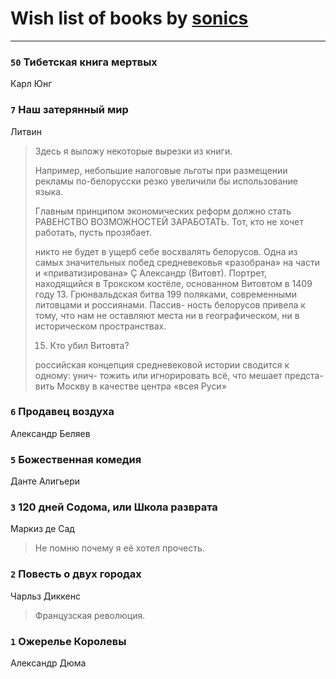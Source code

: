 # Wish list of books by [sonics](http://vk.com/id5880221)
---

### `50` Тибетская книга мертвых
Карл Юнг

### `7` Наш затерянный мир
Литвин
> Здесь я выложу некоторые вырезки из книги.
> 
> Например, небольшие налоговые льготы
> при размещении рекламы по-белорусски резко увеличили бы
> использование языка.
> 
> Главным принципом экономических реформ
> должно стать РАВЕНСТВО ВОЗМОЖНОСТЕЙ ЗАРАБОТАТЬ.
> Тот, кто не хочет работать, пусть прозябает.
> 
> никто не будет в
> ущерб себе восхвалять белорусов. Одна из самых значительных
> побед средневековья «разобрана» на части и «приватизирована»
> Ç Александр (Витовт).
> Портрет, находящийся
> в Трокском костёле,
> основанном Витовтом
> в 1409 году
> 13. Грюнвальдская битва 199
> поляками, современными литовцами и россиянами. Пассив-
> ность белорусов привела к тому, что нам не оставляют места
> ни в географическом, ни в историческом пространствах.
> 
> 15. Кто убил Витовта?
> 
> российская концепция
> средневековой истории
> сводится к одному: унич-
> тожить или игнорировать
> всё, что мешает предста-
> вить Москву в качестве
> центра «всея Руси»

### `6` Продавец воздуха
Александр Беляев

### `5` Божественная комедия
Данте Алигьери

### `3` 120 дней Содома, или Школа разврата
Маркиз де Сад
> Не помню почему я её хотел прочесть.

### `2` Повесть о двух городах
Чарльз Диккенс
> Французская революция.

### `1` Ожерелье Королевы
Александр Дюма


